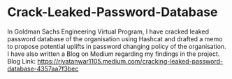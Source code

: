 # Crack-Leaked-Password-Database
In Goldman Sachs Engineering Virtual Program, I have cracked leaked password database of the organisation using Hashcat and drafted a memo to propose potential uplifts in password changing policy of the organisation.
I have also written a Blog on Medium regarding my findings in the project.
Blog Link: https://riyatanwar1105.medium.com/cracking-leaked-password-database-4357aa7f3bec
